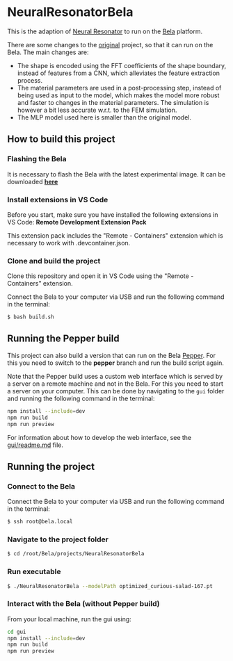 # NeuralResonatorBela

This is the adaption of [Neural Resonator](https://github.com/rodrigodzf/NeuralResonatorVST) to run on the [Bela](https://bela.io/) platform.

There are some changes to the [original](https://github.com/rodrigodzf/neuralresonator) project, so that it can run on the Bela. The main changes are:

- The shape is encoded using the FFT coefficients of the shape boundary, instead of features from a CNN, which alleviates the feature extraction process.
- The material parameters are used in a post-processing step, instead of being used as input to the model, which makes the model more robust and faster to changes in the material parameters. The simulation is however a bit less accurate w.r.t. to the FEM simulation.
- The MLP model used here is smaller than the original model.


## How to build this project

### Flashing the Bela

It is necessary to flash the Bela with the latest experimental image. It can be downloaded **[here](https://github.com/BelaPlatform/bela-image-builder/releases/tag/v0.5.0alpha2)**

### Install extensions in VS Code

Before you start, make sure you have installed the following extensions in VS Code: **Remote Development Extension Pack**

This extension pack includes the "Remote - Containers" extension which is necessary to work with .devcontainer.json.

### Clone and build the project

Clone this repository and open it in VS Code using the "Remote - Containers" extension.

Connect the Bela to your computer via USB and run the following command in the terminal:

```bash
$ bash build.sh
```
## Running the Pepper build

This project can also build a version that can run on the Bela [Pepper](https://www.youtube.com/watch?v=VLHxIMeSU-c). For this you need to switch to the **pepper** branch and run the build script again.

Note that the Pepper build uses a custom web interface which is served by a server on a remote machine and not in the Bela. For this you need to start a server on your computer. This can be done by navigating to the `gui` folder and running the following command in the terminal:

```bash
npm install --include=dev
npm run build
npm run preview
```

For information about how to develop the web interface, see the [gui/readme.md](gui/readme.md) file.

## Running the project

### Connect to the Bela

Connect the Bela to your computer via USB and run the following command in the terminal:

```bash
$ ssh root@bela.local
```

### Navigate to the project folder

```bash
$ cd /root/Bela/projects/NeuralResonatorBela
```

### Run executable

```bash
$ ./NeuralResonatorBela --modelPath optimized_curious-salad-167.pt 
```

### Interact with the Bela (without Pepper build)

From your local machine, run the gui using:

```bash
cd gui
npm install --include=dev
npm run build
npm run preview
```